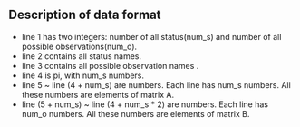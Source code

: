 ## Description of data format
- line 1 has two integers: number of all status(num_s) and number of all possible observations(num_o).
- line 2 contains all status names.
- line 3 contains all possible observation names .
- line 4 is pi, with num_s numbers.
- line 5 ~ line (4 + num_s) are numbers. Each line has num_s numbers. All these numbers are elements of matrix A.
- line (5 + num_s) ~ line (4 + num_s * 2) are numbers. Each line has num_o numbers. All these numbers are elements of matrix B.

